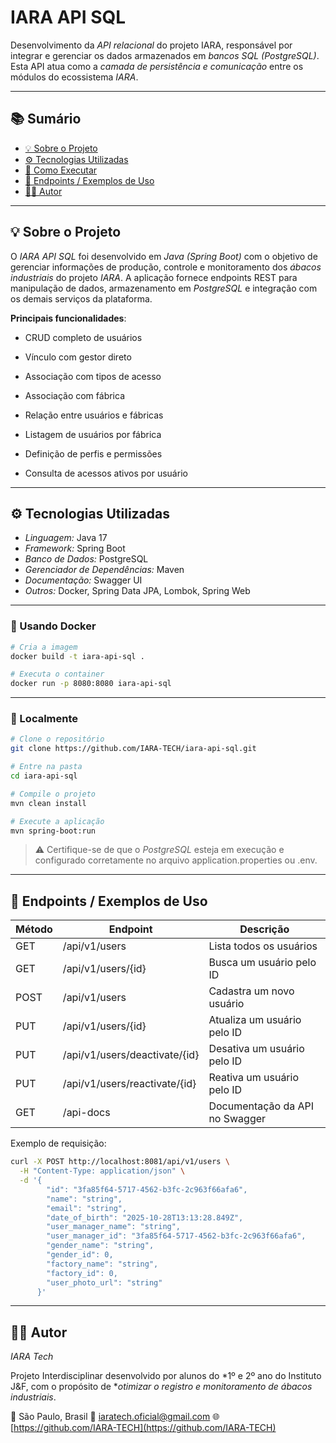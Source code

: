 # IARA API SQL

Desenvolvimento da *API relacional* do projeto IARA, responsável por integrar e gerenciar os dados armazenados em *bancos SQL (PostgreSQL)*.
Esta API atua como a *camada de persistência e comunicação* entre os módulos do ecossistema *IARA*.

---

## 📚 Sumário

* [💡 Sobre o Projeto](#-sobre-o-projeto)
* [⚙️ Tecnologias Utilizadas](#️-tecnologias-utilizadas)
* [🧩 Como Executar](#-como-executar)
* [🧰 Endpoints / Exemplos de Uso](#-endpoints--exemplos-de-uso)
* [👩‍💻 Autor](#-autor)

---

## 💡 Sobre o Projeto

O *IARA API SQL* foi desenvolvido em *Java (Spring Boot)* com o objetivo de gerenciar informações de produção, controle e monitoramento dos *ábacos industriais* do projeto *IARA*.
A aplicação fornece endpoints REST para manipulação de dados, armazenamento em *PostgreSQL* e integração com os demais serviços da plataforma.

**Principais funcionalidades**:

* CRUD completo de usuários

* Vínculo com gestor direto

* Associação com tipos de acesso

* Associação com fábrica

* Relação entre usuários e fábricas

* Listagem de usuários por fábrica

* Definição de perfis e permissões

* Consulta de acessos ativos por usuário

---

## ⚙️ Tecnologias Utilizadas

* *Linguagem:* Java 17
* *Framework:* Spring Boot
* *Banco de Dados:* PostgreSQL
* *Gerenciador de Dependências:* Maven
* *Documentação:* Swagger UI
* *Outros:* Docker, Spring Data JPA, Lombok, Spring Web

---

### 🐳 Usando Docker

```bash
# Cria a imagem
docker build -t iara-api-sql .

# Executa o container
docker run -p 8080:8080 iara-api-sql
```

---

### 🧱 Localmente

```bash
# Clone o repositório
git clone https://github.com/IARA-TECH/iara-api-sql.git

# Entre na pasta
cd iara-api-sql

# Compile o projeto
mvn clean install

# Execute a aplicação
mvn spring-boot:run
```


> ⚠️ Certifique-se de que o *PostgreSQL* esteja em execução e configurado corretamente no arquivo application.properties ou .env.

---

## 🧰 Endpoints / Exemplos de Uso

| Método | Endpoint                      | Descrição                               |
| ------ | ----------------------------- | --------------------------------------- |
| GET    | /api/v1/users                 | Lista todos os usuários                 |
| GET    | /api/v1/users/{id}            | Busca um usuário pelo ID                |
| POST   | /api/v1/users                 | Cadastra um novo usuário                |
| PUT    | /api/v1/users/{id}            | Atualiza um usuário pelo ID             |
| PUT    | /api/v1/users/deactivate/{id} | Desativa um usuário pelo ID             |
| PUT    | /api/v1/users/reactivate/{id} | Reativa um usuário pelo ID              |
| GET    | /api-docs                     | Documentação da API no Swagger          |

Exemplo de requisição:

```bash
curl -X POST http://localhost:8081/api/v1/users \
  -H "Content-Type: application/json" \
  -d '{
        "id": "3fa85f64-5717-4562-b3fc-2c963f66afa6",
        "name": "string",
        "email": "string",
        "date_of_birth": "2025-10-28T13:13:28.849Z",
        "user_manager_name": "string",
        "user_manager_id": "3fa85f64-5717-4562-b3fc-2c963f66afa6",
        "gender_name": "string",
        "gender_id": 0,
        "factory_name": "string",
        "factory_id": 0,
        "user_photo_url": "string"
      }'
```
---

## 👩‍💻 Autor

*IARA Tech*

Projeto Interdisciplinar desenvolvido por alunos do *1º e 2º ano do Instituto J&F, com o propósito de **otimizar o registro e monitoramento de ábacos industriais*.

📍 São Paulo, Brasil
📧 [iaratech.oficial@gmail.com](mailto:iaratech.oficial@gmail.com)
🌐 [https://github.com/IARA-TECH](https://github.com/IARA-TECH)
